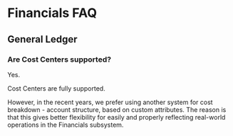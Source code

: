 # Financials FAQ

## General Ledger

### Are Cost Centers supported?

Yes.

Cost Centers are fully supported.

However, in the recent years, we prefer using another system for cost breakdown - account structure, based on custom attributes.
The reason is that this gives better flexibility for easily and properly reflecting real-world operations in the Financials subsystem.
